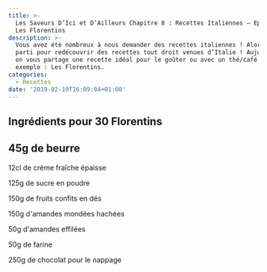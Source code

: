 ```yaml
---
title: >-
  Les Saveurs D’Ici et D’Ailleurs Chapitre 8 : Recettes Italiennes – Episode 3 :
  Les Florentins
description: >-
  Vous avez été nombreux à nous demander des recettes italiennes ! Alors c’est
  parti pour redécouvrir des recettes tout droit venues d’Italie ! Aujourd’hui,
  on vous partage une recette idéal pour le goûter ou avec un thé/café par
  exemple : Les Florentins.
categories:
  - Recettes
date: '2019-02-19T16:09:04+01:00'
---
```

## Ingrédients pour 30 Florentins

## 45g de beurre

12cl de crème fraîche épaisse

125g de sucre en poudre

150g de fruits confits en dés

150g d'amandes mondées hachées 

50g d'amandes effilées

50g de farine

250g de chocolat pour le nappage
